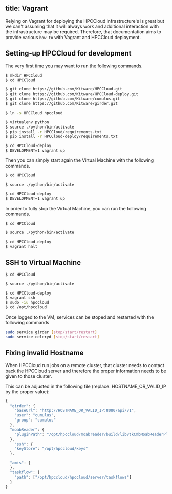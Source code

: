 title: Vagrant
---

Relying on Vagrant for deploying the HPCCloud infrastructure's is great but we can't assuming that it will always work and additional interaction with the infrastructure may be required. Therefore, that documentation aims to provide various `how to` with Vagrant and HPCCloud deployment.

## Setting-up HPCCloud for development

The very first time you may want to run the following commands.

```sh
$ mkdir HPCCloud
$ cd HPCCloud

$ git clone https://github.com/Kitware/HPCCloud.git
$ git clone https://github.com/Kitware/HPCCloud-deploy.git
$ git clone https://github.com/Kitware/cumulus.git
$ git clone https://github.com/Kitware/girder.git

$ ln -s HPCCloud hpccloud

$ virtualenv python
$ source ./python/bin/activate
$ pip install -r HPCCloud/requirements.txt
$ pip install -r HPCCloud-deploy/requirements.txt

$ cd HPCCloud-deploy
$ DEVELOPMENT=1 vagrant up
```

Then you can simply start again the Virtual Machine with the following commands.

```sh
$ cd HPCCloud

$ source ./python/bin/activate

$ cd HPCCloud-deploy
$ DEVELOPMENT=1 vagrant up
```

In order to fully stop the Virtual Machine, you can run the following commands.


```sh
$ cd HPCCloud

$ source ./python/bin/activate

$ cd HPCCloud-deploy
$ vagrant halt
```

## SSH to Virtual Machine

```sh
$ cd HPCCloud

$ source ./python/bin/activate

$ cd HPCCloud-deploy
$ vagrant ssh
$ sudo -iu hpccloud
$ cd /opt/hpccloud
```

Once logged to the VM, services can be stoped and restarted with the following commands

```sh
sudo service girder [stop/start/restart]
sudo service celeryd [stop/start/restart]
```

## Fixing invalid Hostname

When HPCCloud run jobs on a remote cluster, that cluster needs to contact back the HPCCloud server and therefore the proper information needs to be given to those cluster.

This can be adjusted in the following file (replace: HOSTNAME_OR_VALID_IP by the proper value):

```js /opt/hpccloud/cumulus/cumulus/conf/config.json
{
  "girder": {
    "baseUrl": "http://HOSTNAME_OR_VALID_IP:8080/api/v1",
    "user": "cumulus",
    "group": "cumulus"
  },
  "moabReader": {
    "pluginPath": "/opt/hpccloud/moabreader/build/libvtkCmbMoabReaderPlugin.so"
  },
    "ssh": {
    "keyStore": "/opt/hpccloud/keys"
  },

  "amis": {
  },
  "taskflow": {
    "path": ["/opt/hpccloud/hpccloud/server/taskflows"]
  }
}
```
